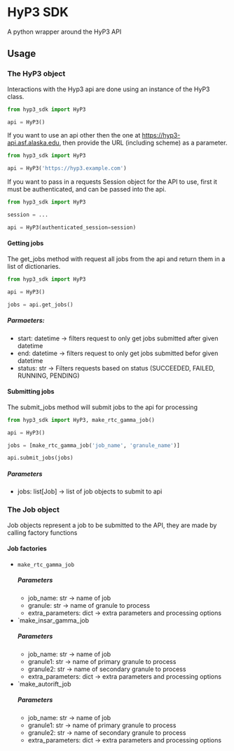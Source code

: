 # HyP3 SDK

A python wrapper around the HyP3 API


## Usage

### The HyP3 object
Interactions with the Hyp3 api are done using an instance of the HyP3 class.
```python
from hyp3_sdk import HyP3

api = HyP3()
```
If you want to use an api other then the one at https://hyp3-api.asf.alaska.edu, then provide the URL (including scheme) as a parameter.
```python
from hyp3_sdk import HyP3

api = HyP3('https://hyp3.example.com')
```
If you want to pass in a requests Session object for the API to use, first it must be authenticated, and can be passed into the api.
```python
from hyp3_sdk import HyP3

session = ...

api = HyP3(authenticated_session=session)
```

#### Getting jobs
The get_jobs method with request all jobs from the api and return them in a list of dictionaries.
```python
from hyp3_sdk import HyP3

api = HyP3()

jobs = api.get_jobs()
```
##### Parmaeters:
- start: datetime -> filters request to only get jobs submitted after given datetime
- end: datetime -> filters request to only get jobs submitted befor given datetime
- status: str -> Filters requests based on status (SUCCEEDED, FAILED, RUNNING, PENDING)

#### Submitting jobs
The submit_jobs method will submit jobs to the api for processing
```python
from hyp3_sdk import HyP3, make_rtc_gamma_job()

api = HyP3()

jobs = [make_rtc_gamma_job('job_name', 'granule_name')]

api.submit_jobs(jobs)
```
##### Parameters
- jobs: list[Job] -> list of job objects to submit to api

### The Job object
Job objects represent a job to be submitted to the API, they are made by calling factory functions
#### Job factories
- `make_rtc_gamma_job`
  ##### Parameters
  - job_name: str -> name of job
  - granule: str -> name of granule to process
  - extra_parameters: dict -> extra parameters and processing options
- `make_insar_gamma_job
  ##### Parameters
  - job_name: str -> name of job
  - granule1: str -> name of primary granule to process
  - granule2: str -> name of secondary granule to process
  - extra_parameters: dict -> extra parameters and processing options
- `make_autorift_job
  ##### Parameters
  - job_name: str -> name of job
  - granule1: str -> name of primary granule to process
  - granule2: str -> name of secondary granule to process
  - extra_parameters: dict -> extra parameters and processing options
